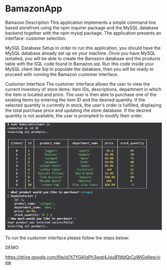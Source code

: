 # BamazonApp

Bamazon
Description
This application implements a simple command line based storefront using the npm inquirer package and the MySQL database backend together with the npm mysql package. The application presents an interface: customer selection.

MySQL Database Setup
In order to run this application, you should have the MySQL database already set up on your machine. Once you have MySQL isntalled, you will be able to create the Bamazon database and the products table with the SQL code found in Bamazon.sql. Run this code inside your MySQL client like Sql  to populate the database, then you will be ready to proceed with running the Bamazon customer interface.

Customer Interface
The customer interface allows the user to view the current inventory of store items: item IDs, descriptions, department in which the item is located and price. The user is then able to purchase one of the existing items by entering the item ID and the desired quantity. If the selected quantity is currently in stock, the user's order is fulfilled, displaying the total purchase price and updating the store database. If the desired quantity is not available, the user is prompted to modify their order.

![](/images/pic1.png)

To run the customer interface please follow the steps below:

DEMO:

https://drive.google.com/file/d/1t7YGA1qPh3wgt4JquB1WdQrCoWlGsNes/view
